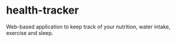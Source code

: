 # health-tracker
Web-based application to keep track of your nutrition, water intake, exercise and sleep.
